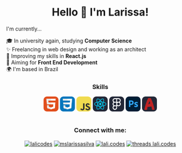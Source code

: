 
<h1 align="center">Hello 👋 I'm Larissa!</h1>

<div align="left">
<p>I'm currently...</p>
🎓  In university again, studying <b>Computer Science</b><br>
✨  Freelancing in web design and working as an architect<br>
🧠  Improving my skills in <b>React.js</b><br>
🚀  Aiming for <b>Front End Development</b><br>
🌍  I'm based in Brazil
</div>
  
<h3 align="center">Skills</h3> 
<div align="center" style="display: inline_block" >
  <img align="center" alt="html" height="40"   src="https://github.com/tandpfun/skill-icons/raw/main/icons/HTML.svg">
  <img align="center" alt="css" height="40" src="https://github.com/tandpfun/skill-icons/raw/main/icons/CSS.svg">
  <img align="center" alt="javascript" height="40" src="https://github.com/tandpfun/skill-icons/raw/main/icons/JavaScript.svg">
  <img align="center" alt="react" height="40" src="https://github.com/tandpfun/skill-icons/raw/main/icons/React-Dark.svg">
  <img align="center" alt="figma" height="40" src="https://github.com/tandpfun/skill-icons/raw/main/icons/Figma-Dark.svg">
  <img align="center" alt="ps" height="40" src="https://github.com/tandpfun/skill-icons/raw/main/icons/Photoshop.svg">
  <img align="center" alt="autocad" height="40" src="https://github.com/tandpfun/skill-icons/blob/main/icons/AutoCAD-Dark.svg">
</div>
<br> 
<h3 align="center">Connect with me:</h3>
<p align="center">
<a href="https://twitter.com/lalicodes" target="blank"><img align="center" src="https://raw.githubusercontent.com/rahuldkjain/github-profile-readme-generator/master/src/images/icons/Social/twitter.svg" alt="lalicodes" height="30" width="40" /></a>
<a href="https://linkedin.com/in/mslarissasilva" target="blank"><img align="center" src="https://raw.githubusercontent.com/rahuldkjain/github-profile-readme-generator/master/src/images/icons/Social/linked-in-alt.svg" alt="mslarissasilva" height="30" width="40" /></a>
<a href="https://instagram.com/lali.codes" target="blank"><img align="center" src="https://raw.githubusercontent.com/rahuldkjain/github-profile-readme-generator/master/src/images/icons/Social/instagram.svg" alt="lali.codes" height="30" width="40" /></a>
<a href="https://www.threads.net/@lali.codes" target="blank"><img align="center" src="https://raw.githubusercontent.com/danielcranney/readme-generator/main/public/icons/socials/threads.svg" alt="threads lali.codes" height="30" width="40" /><source media="(prefers-color-scheme: light)" srcset="https://raw.githubusercontent.com/danielcranney/readme-generator/main/public/icons/socials/threads-dark.svg" media="(prefers-color-scheme: dark)"/></a>
</p>
